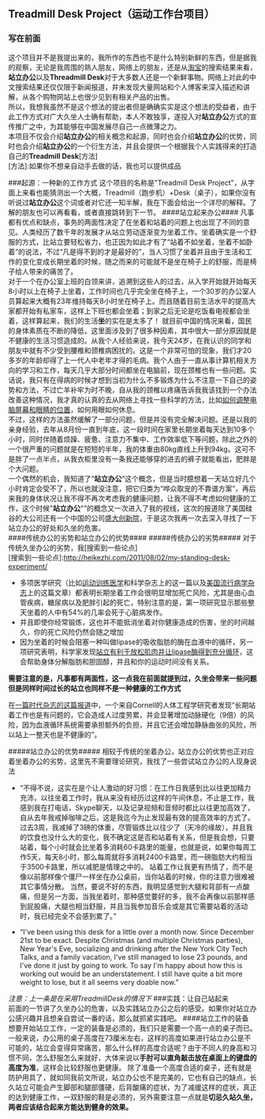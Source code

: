 ## Treadmill Desk Project（运动工作台项目）
### 写在前面
这个项目并不是我提出来的，我所作的东西也不是什么特别新鲜的东西，但是据我的观察，无论是我周围的熟人朋友，网络上的朋友，还是从[淘宝](http://www.taobao.com)的搜索结果来看，**站立办公**以及**Threadmill Desk**对于大多数人还是一个新鲜事物。网络上对此的中文搜索结果还仅仅限于新闻报道，并未发现大量网站和个人博客来深入描述和讲解，从各个购物网站上也很少见到有相关产品的出售。  
所以，我想我虽然不是这个想法的提出者但是确确实实是这个想法的受益者，由于此工作方式对广大久坐人士确有帮助，本人不敢独享，遂投入对**站立办公**方式的宣传推广之中，为其能够在中国发展尽自己一点微薄之力。  
本项目不仅会介绍**站立办公**的相关概念和起源，同时也会介绍**站立办公**的优势，同时也会介绍**站立办公**的一个衍生方法，并且会提供一个根据我个人实践得来的打造自己的**Treadmill Desk**[方法]  
[方法]:如果你不想亲自动手去做的话，我也可以提供成品

###起源：一种新的工作方式
这个项目的名称是"Treadmill Desk Project"，从字面上来看也能猜测出一个大概，Treadmill（跑步机）+Desk（桌子），如果你没有听说过**站立办公**这个词或者对它还一知半解，我在下面会给出一个详尽的解释。了解的朋友也可以再看看，或者直接跳转到下一节。
####站立起来办公####
凡事都有优点和缺点，事务的两面性决定了在坐着和站着的问题上也出现了不同的意见。人类经历了数千年的发展才从站立劳动逐渐变为坐着工作。坐着确实是一个舒服的方式，比站立要轻松省力，也正因为如此才有了“站着不如坐着，坐着不如卧着”的说法，不过“凡是得不到的才是最好的”，当人习惯了坐着并且由于生活和工作的变化变成长期坐着的时候，随之而来的可能就不是坐在椅子上的舒服，而是椅子给人带来的痛苦了。  
对于一个在办公室上班的白领来讲，追溯到这些人的过去，从入学开始就开始每天8小时以上在椅子上坐着，工作时间也几乎完全坐在椅子上，一个30岁的办公室人员算起来大概有23年维持每天8小时坐在椅子上。而且随着目前生活水平的提高大家都开始有私家车，这样上下班也都会坐着；到家之后无论是吃饭看电视都会坐着，这样算起来，我们的生活**坐**的实在是太多了！
就目前中国的情况来看，国民的身体素质在不断的降低，这里面涉及到了很多种因素，其中很大一部分原因就是不健康的生活习惯造成的。从我个人经验来说，我今天24岁，在我认识的同学和朋友中就有不少受到腰椎和颈椎病困扰的。这是一个非常可怕的现象，我们才20多岁的年龄却得了上一代人中老年才得的毛病。我个人由于一直从事计算机相关方向的学习和工作，每天几乎大部分时间都坐在电脑前，现在颈椎也有一些问题。实话说，我只有在得病的时候才想到当初为什么不多锻炼为什么不注意一下自己的姿势和方法，不过亡羊补牢为时不晚，自从我的颈椎以疼痛告诉我我该找到一个办法改善这种情况，我才真的认真的去从网络上寻找一些科学的方法，比如[如何调整电脑屏幕和眼睛的位置](http://www.56.com/u70/v_NTk2NzQ0NDM.html)，如何用眼如何休息。  
不过，这样的方法虽然缓解了一部分问题，但是并没有完全解决问题。还是以我的亲身经验，去年从8月份一直到年底，这一段时间在家里长期坐着每天达到10多个小时，同时伴随着烦躁、疲惫、注意力不集中、工作效率低下等问题，除此之外的一个很严重的问题就是在短短的半年，我的体重由80kg直线上升到94kg。这可不是胖了一点半点，从我衣柜里没有一条我还能够穿的进去的裤子就能看出，肥胖是个大问题。  
一个偶然的机会，我知道了“**站立办公**”这个概念，但是当时臆想着一天站立好几个小时肯定会受不了，所以也就没注意，把它归类为“哗众取宠的不靠谱方案”，再后来我的身体状况让我不得不再次考虑我的健康问题，让我不得不考虑如何健康的工作，这个时候"**站立办公**"”的概念又一次进入了我的视线，这次的报道除了美国硅谷的大公司还有一个中国的公司[盛大创新院](http://chinahrkey.com/index.php/Index/bencandy/id/4933/PHPSESSID/oeq2kmvi1b22kp4kqdjrpdl3g1/)，于是这次我再一次去深入寻找了一下站立办公的好处和久坐的危害。    
####传统办公的劣势和站立办公的优势####
#####传统办公的劣势#####
对于传统久坐办公的劣势，我[搜索到一些论点]   
[搜索到一些论点]:<http://heikezhi.com/2011/08/02/my-standing-desk-experiment/>

* 多项医学研究（比如[运动训练医学](http://www.ncbi.nlm.nih.gov/pubmed/19346988)和科学杂志上的这一篇以及[美国流行病学杂志](http://aje.oxfordjournals.org/content/172/4/419.abstract?sid=f9aa59b6-438b-482c-a782-315969087e17)上的这篇文章）都表明长期坐着工作会很明显增加死亡风险，尤其是由心血管疾病，糖尿病以及肥胖引起的死亡，特别注意的是，第一项研究显示那些整天坐着的人中有54%的几率会死于心脏病发作。  
* 并且即使你经常锻炼，这也并不能抵消坐着对你健康造成的伤害，坐的时间越久，你的死亡风险仍然会随之增加  
* 因为坐着的时候会阻塞一种叫做lipase的吸收脂肪的酶在血液中的循环，另一项研究表明，科学家发现[站立有利于放松肌肉并让lipase酶得到充分循环](http://www.sciencedaily.com/videos/2008/0610-stand_up_for_your_health.htm)，这会帮助身体分解脂肪和胆固醇，并且和你的运动时间没有关系。

**需要注意的是，凡事都有两面性，这一点我在前面就提到过，久坐会带来一些问题但是同样时间过长的站立也同样不是一种健康的工作方式**  

在[一篇时代杂志的这篇报道](http://healthland.time.com/2011/04/13/the-dangers-of-sitting-at-work%e2%80%94and-standing/#ixzz1O43u6dzd)中，一个来自Cornell的人体工程学研究者发现“长期站着工作也是有问题的，它会造成人过度劳累，并会显著增加动脉硬化（9倍）的风险，因为血液循环系统需要承担额外的负担，并且它还会增加静脉曲张的风险，所以站上一整天也是不健康的”。  

#####站立办公的优势#####
相较于传统的坐着办公，站立办公的优势也正对应着坐着办公的劣势，这里先不需要理论研究，我找了一些尝试站立办公的人现身说法  

* “不得不说，这实在是个让人激动的好习惯：在工作日我感到比以往更加精力充沛，以往坐着工作时，我从来没有经历过这样的午间休息，不止是工作，我感到我在打电话，Skype聊天，以及记录视频和音频时都比以往更加高效了，自从去年我戒掉咖啡之后，这是我迄今为止发现最有效的提高效率的方式了。
过去3周，我减掉了3磅的体重，尽管锻炼比以往少了（天冷的缘故），并且我的饮食也没什么大的变化，我不确定这是否和站着有关系，但是我会想，只要站着，每个小时就会比坐着多消耗60卡路里的能量，也就是说，如果你每周工作5天，每天8小时，那么每周就将多消耗2400卡路里，而一磅脂肪大约相当于3500卡路里，所以减肥是情理之中的。
站着工作让我更有热情了，而不是像以前那样像个僵尸一样坐在办公桌前，当你站着的时候，你的注意力很难被其它事情分散。
当然，要说不好的东西，我明显感觉到大腿和背部有一点酸痛，但是另一方面，当我坐着时，那种感觉要好的多，我不会再像以前那样感到屁股痛，大腿也相当舒服，并且当我参加音乐会或是其它需要站着的活动时，我已经完全不会感到累了。”

* “I've been using this desk for a little over a month now. Since December 21st to be exact. Despite Christmas (and multiple Christmas parties), New Year's Eve, socializing and drinking after the New York City Tech Talks, and a family vacation, I've still managed to lose 23 pounds, and I've done it just by going to work. To say I'm happy about how this is working out would be an understatement. I still have quite a bit more weight to lose, but it all seems very doable now.”  

_注意：上一条是在采用TreadmillDesk的情况下_
###实践：让自己站起来  
前面的一节讲了久坐办公的危害，以及实践站立办公之后的感受。如果你对站立办公感兴趣并且想亲自尝试一番的话，那么就抓紧实践吧。
####站立工作的装备
想要开始站立工作，一定的装备是必须的，我们只是需要一个高一点的桌子而已。一般来说，办公用的桌子高度在73厘米左右，这样的高度如果进行站立办公是不可能的，站立会变得异常痛苦，那么什么样的高度合适呢？由于不同人的身高和习惯不同，怎么舒服怎么来就好，大体来说以**手肘可以直角敲击放在桌面上的键盘的高度为准**，这样会比较舒服也更健康。
除了准备一个高度合适的桌子，还有就是防护用具了，就如同我前文所说，站立办公也不是完美的，它也有自己的缺点，长久站立可能会产生脚部和腿部僵硬，后背酸痛的症状，为了减缓这样的症状，真正的达到健康工作，一双舒服的鞋是必须的，另外需要注意一点就是**切忌久站久坐，两者应该结合起来方能达到健身的效果。**


